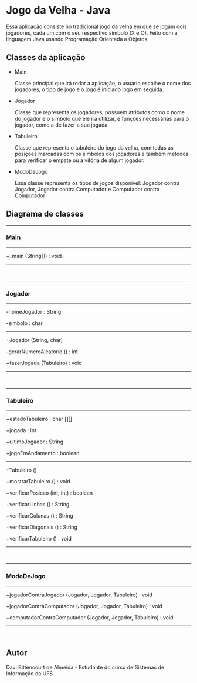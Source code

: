 # Jogo da Velha - Java

Essa aplicação consiste no tradicional jogo da velha em que se jogam dois jogadores, cada um com o seu respectivo símbolo (X e O).
Feito com a linguagem Java usando Programação Orientada a Objetos.

## Classes da aplicação

- Main

    Classe principal que irá rodar a aplicação, o usuário escolhe o nome dos jogadores, o tipo de jogo e o jogo é iniciado logo em seguida.

- Jogador

    Classe que representa os jogadores, possuem atributos como o nome do jogador e o símbolo que ele irá utilizar, e funções necessárias para o jogador, como a de fazer a sua jogada.

- Tabuleiro

    Classe que representa o tabuleiro do jogo da velha, com todas as posições marcadas com os símbolos dos jogadores e também métodos para verificar o empate ou a vitória de algum jogador.

- ModoDeJogo

    Essa classe representa os tipos de jogos disponível: Jogador contra Jogador, Jogador contra Computador e Computador contra Computador

## Diagrama de classes



---

### Main

---

+\_main (String[]) : void\_

---

&nbsp;

--- 

### Jogador

---

-nomeJogador : String

-simbolo : char

---

+Jogador (String, char)

-gerarNumeroAleatorio () : int

+fazerJogada (Tabuleiro) : void

---

&nbsp;

---

### Tabuleiro

---

+estadoTabuleiro : char [][]

+jogada : int

+ultimoJogador : String

+jogoEmAndamento : boolean

---

+Tabuleiro ()

+mostrarTabuleiro () : void

+verificarPosicao (int, int) : boolean

+verificarLinhas () : String

+verificarColunas () : String

+verificarDiagonais () : String

+verificarTabuleiro () : void

---

&nbsp;

---

### ModoDeJogo

---

+jogadorContraJogador (Jogador, Jogador, Tabuleiro) : void

+jogadorContraComputador (Jogador, Jogador, Tabuleiro) : void

+computadorContraComputador (Jogador, Jogador, Tabuleiro) : void


---

&nbsp;

## Autor

Davi Bittencourt de Almeida - Estudante do curso de Sistemas de Informação da UFS
